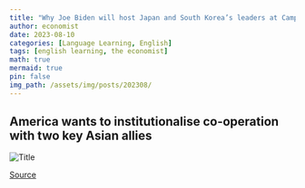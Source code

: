 ```yaml
---
title: "Why Joe Biden will host Japan and South Korea’s leaders at Camp David"
author: economist
date: 2023-08-10
categories: [Language Learning, English]
tags: [english learning, the economist]
math: true
mermaid: true
pin: false
img_path: /assets/img/posts/202308/
---
```


## America wants to institutionalise co-operation with two key Asian allies

![Title](20230812_ASD001.webp)

[Source](https://www.economist.com/asia/2023/08/10/why-joe-biden-will-host-japan-and-south-koreas-leaders-at-camp-david)